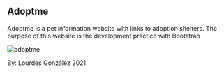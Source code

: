 <h2>Adoptme</h2>

<p>Adoptme is a pet information website with links to adoption shelters. The purpose of this website is the development practice with Bootstrap</p>


![adoptme](https://user-images.githubusercontent.com/87137074/125093392-85f34a00-e0d2-11eb-9465-290cb1436645.jpg)

<p>By: Lourdes González 2021</p>



